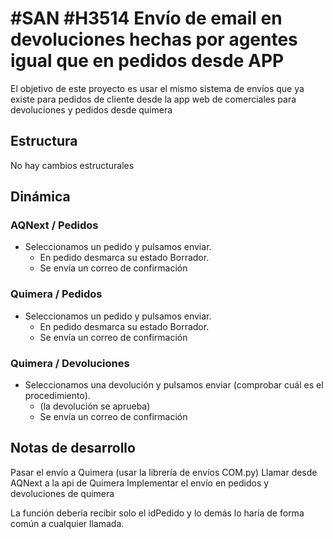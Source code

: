 # #SAN #H3514 Envío de email en devoluciones hechas por agentes igual que en pedidos desde APP

El objetivo de este proyecto es usar el mismo sistema de envíos que ya existe para pedidos de cliente desde la app web de comerciales para devoluciones y pedidos desde quimera

## Estructura
No hay cambios estructurales

## Dinámica

### AQNext / Pedidos
* Seleccionamos un pedido y pulsamos enviar.
    * En pedido desmarca su estado Borrador.
    * Se envía un correo de confirmación

### Quimera / Pedidos
* Seleccionamos un pedido y pulsamos enviar.
    * En pedido desmarca su estado Borrador.
    * Se envía un correo de confirmación

### Quimera / Devoluciones
* Seleccionamos una devolución y pulsamos enviar (comprobar cuál es el procedimiento).
    * (la devolución se aprueba)
    * Se envía un correo de confirmación


## Notas de desarrollo
Pasar el envío a Quimera (usar la librería de envíos COM.py)
Llamar desde AQNext a la api de Quimera
Implementar el envío en pedidos y devoluciones de quimera

La función debería recibir solo el idPedido y lo demás lo haría de forma común a cualquier llamada.
